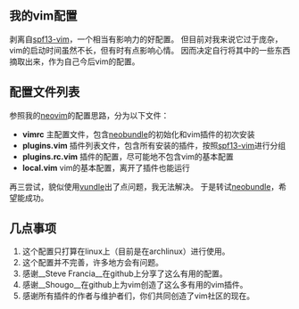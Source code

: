 ## 我的vim配置
剥离自[spf13-vim][1]，一个相当有影响力的好配置。
但目前对我来说它过于庞杂，vim的启动时间虽然不长，但有时有点影响心情。
因而决定自行将其中的一些东西摘取出来，作为自己今后vim的配置。

## 配置文件列表
参照我的[neovim][2]的配置思路，分为以下文件：

+ __vimrc__ 主配置文件，包含[neobundle][4]的初始化和vim插件的初次安装
+ __plugins.vim__ 插件列表文件，包含所有安装的插件，按照[spf13-vim][1]进行分组
+ __plugins.rc.vim__ 插件的配置，尽可能地不包含vim的基本配置
+ __local.vim__ vim的基本配置，离开了插件也能运行

再三尝试，貌似使用[vundle][3]出了点问题，我无法解决。
于是转试[neobundle][4]，希望能成功。

## 几点事项
1. 这个配置只打算在linux上（目前是在archlinux）进行使用。
2. 这个配置并不完善，许多地方会有问题。
3. 感谢__Steve Francia__在github上分享了这么有用的配置。
4. 感谢__Shougo__在github上为vim创造了这么多有用的vim插件。
5. 感谢所有插件的作者与维护者们，你们共同创造了vim社区的现在。

[1]: https://github.com/spf13/spf13-vim.git
[2]: https://github.com/gisphm/myneovimrc.git
[3]: https://github.com/gmarik/Vundle.vim.git
[4]: https://github.com/Shougo/neobundle.vim.git

